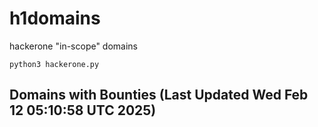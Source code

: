 # h1domains
hackerone "in-scope" domains

`python3 hackerone.py`
## Domains with Bounties (Last Updated Wed Feb 12 05:10:58 UTC 2025)
```

```
